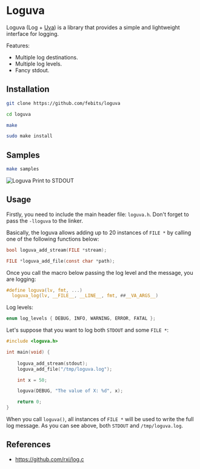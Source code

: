 # Loguva

Loguva (Log + [Uva](https://en.wikipedia.org/wiki/Grape)) is a library that provides a simple and lightweight interface for logging.

Features:
- Multiple log destinations.
- Multiple log levels.
- Fancy stdout.

## Installation

```bash
git clone https://github.com/febits/loguva
```

```bash
cd loguva
```

```bash
make
```

```bash
sudo make install
```

## Samples
```bash
make samples
```

![Loguva Print to STDOUT](https://imgur.com/USVkiUl.png)

## Usage

Firstly, you need to include the main header file: `loguva.h`. Don't forget to pass the `-lloguva` to the linker.

Basically, the loguva allows adding up to 20 instances of `FILE *` by calling one of the following functions below:

```c
bool loguva_add_stream(FILE *stream);
```
```c
FILE *loguva_add_file(const char *path);
```

Once you call the macro below passing the log level and the message, you are logging:

```c
#define loguva(lv, fmt, ...)                                                   \
  loguva_log(lv, __FILE__, __LINE__, fmt, ##__VA_ARGS__)
```

Log levels:

```c
enum log_levels { DEBUG, INFO, WARNING, ERROR, FATAL };
```

Let's suppose that you want to log both `STDOUT` and some `FILE *`:

```c
#include <loguva.h>

int main(void) {
    
    loguva_add_stream(stdout);
    loguva_add_file("/tmp/loguva.log");

    int x = 50;

    loguva(DEBUG, "The value of X: %d", x);

    return 0;
}
```

When you call `loguva()`, all instances of `FILE *` will be used to write the full log message. As you can see above, both `STDOUT` and `/tmp/loguva.log`.

## References
- https://github.com/rxi/log.c
